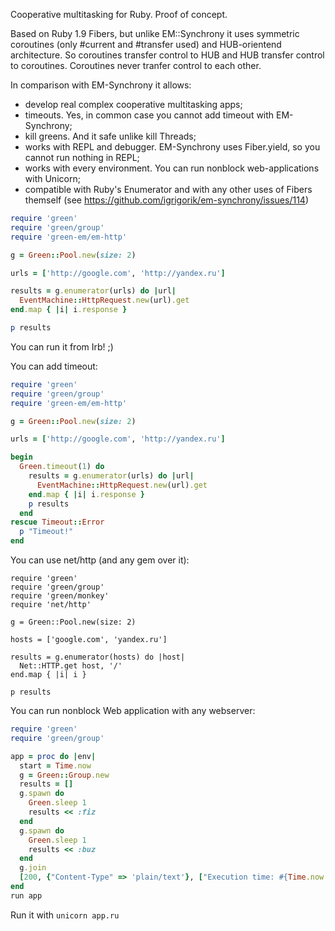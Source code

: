 Cooperative multitasking for Ruby. Proof of concept.

Based on Ruby 1.9 Fibers, but unlike EM::Synchrony it uses symmetric coroutines (only #current and #transfer used) and HUB-orientend architecture. So coroutines transfer control to HUB and HUB transfer control to coroutines. Coroutines never tranfer control to each other.

In comparison with EM-Synchrony it allows:
- develop real complex cooperative multitasking apps;
- timeouts. Yes, in common case you cannot add timeout with EM-Synchrony;
- kill greens. And it safe unlike kill Threads;
- works with REPL and debugger. EM-Synchrony uses Fiber.yield, so you cannot run  nothing in REPL;
- works with every environment. You can run nonblock web-applications with Unicorn;
- compatible with Ruby's Enumerator and with any other uses of Fibers themself (see https://github.com/igrigorik/em-synchrony/issues/114)

```ruby
require 'green'
require 'green/group'
require 'green-em/em-http'

g = Green::Pool.new(size: 2)

urls = ['http://google.com', 'http://yandex.ru']

results = g.enumerator(urls) do |url|
  EventMachine::HttpRequest.new(url).get
end.map { |i| i.response }

p results
```

You can run it from Irb! ;)

You can add timeout:

```ruby
require 'green'
require 'green/group'
require 'green-em/em-http'

g = Green::Pool.new(size: 2)

urls = ['http://google.com', 'http://yandex.ru']

begin
  Green.timeout(1) do
    results = g.enumerator(urls) do |url|
      EventMachine::HttpRequest.new(url).get
    end.map { |i| i.response }
    p results
  end
rescue Timeout::Error
  p "Timeout!"
end
```

You can use net/http (and any gem over it):

```
require 'green'
require 'green/group'
require 'green/monkey'
require 'net/http'

g = Green::Pool.new(size: 2)

hosts = ['google.com', 'yandex.ru']

results = g.enumerator(hosts) do |host|
  Net::HTTP.get host, '/'
end.map { |i| i }

p results
```

You can run nonblock Web application with any webserver:

```ruby
require 'green'
require 'green/group'

app = proc do |env|
  start = Time.now
  g = Green::Group.new
  results = []
  g.spawn do
    Green.sleep 1
    results << :fiz
  end
  g.spawn do
    Green.sleep 1
    results << :buz
  end
  g.join
  [200, {"Content-Type" => 'plain/text'}, ["Execution time: #{Time.now - start}; Results: #{results.inspect}"]]
end
run app 
```

Run it with `unicorn app.ru`